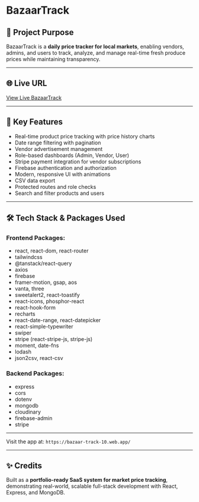 # BazaarTrack

## 📌 Project Purpose

BazaarTrack is a **daily price tracker for local markets**, enabling vendors, admins, and users to track, analyze, and manage real-time fresh produce prices while maintaining transparency.

---

## 🌐 Live URL

[View Live BazaarTrack](https://bazaar-track-10.web.app/)

---

## 🚀 Key Features

- Real-time product price tracking with price history charts
- Date range filtering with pagination
- Vendor advertisement management
- Role-based dashboards (Admin, Vendor, User)
- Stripe payment integration for vendor subscriptions
- Firebase authentication and authorization
- Modern, responsive UI with animations
- CSV data export
- Protected routes and role checks
- Search and filter products and users

---

## 🛠️ Tech Stack & Packages Used

### Frontend Packages:

- react, react-dom, react-router
- tailwindcss
- @tanstack/react-query
- axios
- firebase
- framer-motion, gsap, aos
- vanta, three
- sweetalert2, react-toastify
- react-icons, phosphor-react
- react-hook-form
- recharts
- react-date-range, react-datepicker
- react-simple-typewriter
- swiper
- stripe (react-stripe-js, stripe-js)
- moment, date-fns
- lodash
- json2csv, react-csv

### Backend Packages:

- express
- cors
- dotenv
- mongodb
- cloudinary
- firebase-admin
- stripe

---

Visit the app at: `https://bazaar-track-10.web.app/`

---


## ✨ Credits

Built as a **portfolio-ready SaaS system for market price tracking**, demonstrating real-world, scalable full-stack development with React, Express, and MongoDB.


